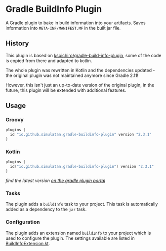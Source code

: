 # Gradle BuildInfo Plugin
A Gradle plugin to bake in build information into your artifacts. Saves information into `META-INF/MANIFEST.MF` in the built jar file.

## History
This plugin is based on [ksoichiro/gradle-build-info-plugin](https://github.com/ksoichiro/gradle-build-info-plugin), some of the code is copied from there and adapted to kotlin.

The whole plugin was rewritten in Kotlin and the dependencies updated - the original plugin was not maintained anymore since Gradle 2.11!

However, this isn't just an up-to-date version of the original plugin, in the future, this plugin will be extended with additional features.

## Usage
### Groovy
```groovy
plugins {
  id "io.github.simulatan.gradle-buildinfo-plugin" version "2.3.1"
}
```

### Kotlin
```kotlin
plugins {
  id("io.github.simulatan.gradle-buildinfo-plugin") version "2.3.1"
}
```

*find the latest version [on the gradle plugin portal](https://plugins.gradle.org/plugin/io.github.simulatan.gradle-buildinfo-plugin/)*

### Tasks
The plugin adds a `buildInfo` task to your project. This task is automatically added as a dependency to the `jar` task.

### Configuration
The plugin adds an extension named `buildInfo` to your project which is used to configure the plugin. The settings available are listed in 
[BuildInfoExtension.kt](src/main/kotlin/io/github/simulatan/gradle/plugin/buildinfo/configuration/BuildInfoExtension.kt).

